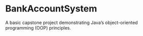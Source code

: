 # BankAccountSystem
A basic capstone project demonstrating Java’s object-oriented programming (OOP) principles.
